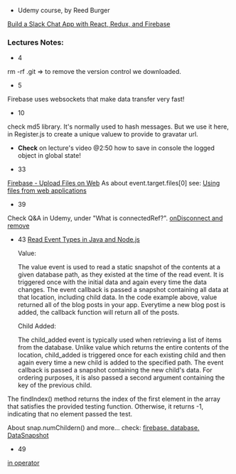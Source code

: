- Udemy course, by Reed Burger

[Build a Slack Chat App with React, Redux, and Firebase](https://www.udemy.com/course/build-a-slack-chat-app-with-react-redux-and-firebase/)

### Lectures Notes:

- 4

rm -rf .git => to remove the version control we downloaded.

- 5

Firebase uses websockets that make data transfer very fast!

- 10

check md5 library. It's normally used to hash messages. But we use it here, in Register.js to create a unique valuew to provide to gravatar url.

- **Check** on lecture's video @2:50 how to save in console the logged object in global state!

- 33

[Firebase - Upload Files on Web](https://firebase.google.com/docs/storage/web/upload-files)
As about event.target.files[0] see: [Using files from web applications](https://developer.mozilla.org/en-US/docs/Web/API/File/Using_files_from_web_applications)

- 39

Check Q&A in Udemy, under "What is connectedRef?".
[onDisconnect and remove](https://firebase.google.com/docs/reference/js/firebase.database.OnDisconnect#remove)

- 43
  [Read Event Types in Java and Node.js](https://firebase.google.com/docs/database/admin/retrieve-data)

  Value:

  The value event is used to read a static snapshot of the contents at a given database path, as they existed at the time of the read event. It is triggered once with the initial data and again every time the data changes. The event callback is passed a snapshot containing all data at that location, including child data. In the code example above, value returned all of the blog posts in your app. Everytime a new blog post is added, the callback function will return all of the posts.

  Child Added:

  The child_added event is typically used when retrieving a list of items from the database. Unlike value which returns the entire contents of the location, child_added is triggered once for each existing child and then again every time a new child is added to the specified path. The event callback is passed a snapshot containing the new child's data. For ordering purposes, it is also passed a second argument containing the key of the previous child.

The findIndex() method returns the index of the first element in the array that satisfies the provided testing function. Otherwise, it returns -1, indicating that no element passed the test.

About snap.numChildern() and more... check: [firebase. database. DataSnapshot](https://firebase.google.com/docs/reference/js/firebase.database.DataSnapshot#numchildren)

- 49

[in operator ](https://developer.mozilla.org/en-US/docs/Web/JavaScript/Reference/Operators/in)
